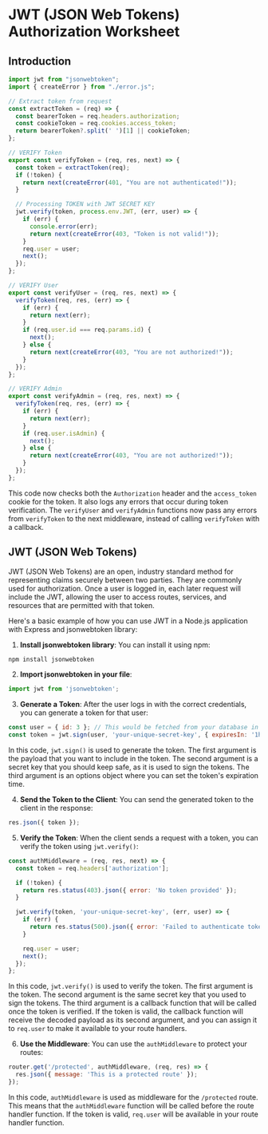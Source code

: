 # JWT (JSON Web Tokens) Authorization Worksheet

## Introduction

```javascript
import jwt from "jsonwebtoken";
import { createError } from "./error.js";

// Extract token from request
const extractToken = (req) => {
  const bearerToken = req.headers.authorization;
  const cookieToken = req.cookies.access_token;
  return bearerToken?.split(' ')[1] || cookieToken;
};

// VERIFY Token
export const verifyToken = (req, res, next) => {
  const token = extractToken(req);
  if (!token) {
    return next(createError(401, "You are not authenticated!"));
  }

  // Processing TOKEN with JWT SECRET KEY
  jwt.verify(token, process.env.JWT, (err, user) => {
    if (err) {
      console.error(err);
      return next(createError(403, "Token is not valid!"));
    }
    req.user = user;
    next();
  });
};

// VERIFY User
export const verifyUser = (req, res, next) => {
  verifyToken(req, res, (err) => {
    if (err) {
      return next(err);
    }
    if (req.user.id === req.params.id) {
      next();
    } else {
      return next(createError(403, "You are not authorized!"));
    }
  });
};

// VERIFY Admin
export const verifyAdmin = (req, res, next) => {
  verifyToken(req, res, (err) => {
    if (err) {
      return next(err);
    }
    if (req.user.isAdmin) {
      next();
    } else {
      return next(createError(403, "You are not authorized!"));
    }
  });
};
```

This code now checks both the `Authorization` header and the `access_token` cookie for the token. It also logs any errors that occur during token verification. The `verifyUser` and `verifyAdmin` functions now pass any errors from `verifyToken` to the next middleware, instead of calling `verifyToken` with a callback.

## JWT (JSON Web Tokens)  

JWT (JSON Web Tokens) are an open, industry standard method for representing claims securely between two parties. They are commonly used for authorization. Once a user is logged in, each later request will include the JWT, allowing the user to access routes, services, and resources that are permitted with that token.

Here's a basic example of how you can use JWT in a Node.js application with Express and jsonwebtoken library:

1. **Install jsonwebtoken library**: You can install it using npm:

```bash
npm install jsonwebtoken
```

2. **Import jsonwebtoken in your file**:

```javascript
import jwt from 'jsonwebtoken';
```

3. **Generate a Token**: After the user logs in with the correct credentials, you can generate a token for that user:

```javascript
const user = { id: 3 }; // This would be fetched from your database in a real scenario
const token = jwt.sign(user, 'your-unique-secret-key', { expiresIn: '1h' });
```

In this code, `jwt.sign()` is used to generate the token. The first argument is the payload that you want to include in the token. The second argument is a secret key that you should keep safe, as it is used to sign the tokens. The third argument is an options object where you can set the token's expiration time.

4. **Send the Token to the Client**: You can send the generated token to the client in the response:

```javascript
res.json({ token });
```

5. **Verify the Token**: When the client sends a request with a token, you can verify the token using `jwt.verify()`:

```javascript
const authMiddleware = (req, res, next) => {
  const token = req.headers['authorization'];

  if (!token) {
    return res.status(403).json({ error: 'No token provided' });
  }

  jwt.verify(token, 'your-unique-secret-key', (err, user) => {
    if (err) {
      return res.status(500).json({ error: 'Failed to authenticate token' });
    }

    req.user = user;
    next();
  });
};
```

In this code, `jwt.verify()` is used to verify the token. The first argument is the token. The second argument is the same secret key that you used to sign the tokens. The third argument is a callback function that will be called once the token is verified. If the token is valid, the callback function will receive the decoded payload as its second argument, and you can assign it to `req.user` to make it available to your route handlers.

6. **Use the Middleware**: You can use the `authMiddleware` to protect your routes:

```javascript
router.get('/protected', authMiddleware, (req, res) => {
  res.json({ message: 'This is a protected route' });
});
```

In this code, `authMiddleware` is used as middleware for the `/protected` route. This means that the `authMiddleware` function will be called before the route handler function. If the token is valid, `req.user` will be available in your route handler function.
